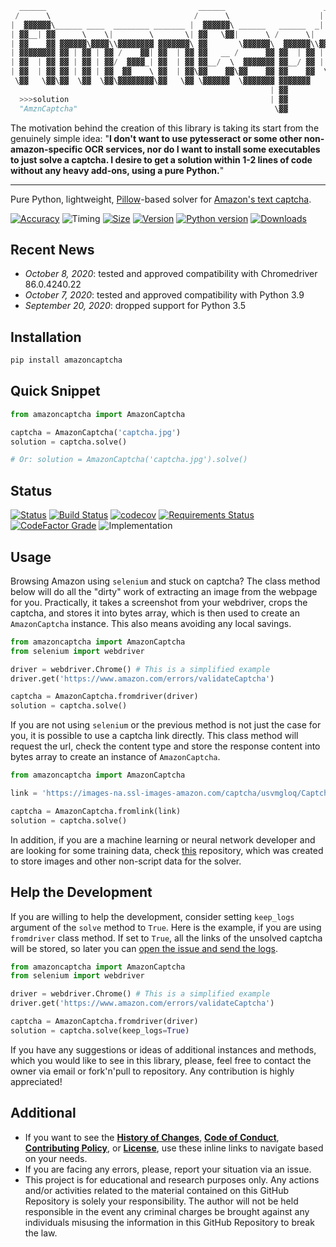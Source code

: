 ```python
  ______                                  ______                      __              __                
 /      \                                /      \                    |  \            |  \               
|  ▓▓▓▓▓▓\______ ____  ________ _______ |  ▓▓▓▓▓▓\ ______   ______  _| ▓▓_    _______| ▓▓____   ______  
| ▓▓__| ▓▓      \    \|        \       \| ▓▓   \▓▓|      \ /      \|   ▓▓ \  /       \ ▓▓    \ |      \ 
| ▓▓    ▓▓ ▓▓▓▓▓▓\▓▓▓▓\\▓▓▓▓▓▓▓▓ ▓▓▓▓▓▓▓\ ▓▓       \▓▓▓▓▓▓\  ▓▓▓▓▓▓\\▓▓▓▓▓▓ |  ▓▓▓▓▓▓▓ ▓▓▓▓▓▓▓\ \▓▓▓▓▓▓\
| ▓▓▓▓▓▓▓▓ ▓▓ | ▓▓ | ▓▓ /    ▓▓| ▓▓  | ▓▓ ▓▓   __ /      ▓▓ ▓▓  | ▓▓ | ▓▓ __| ▓▓     | ▓▓  | ▓▓/      ▓▓
| ▓▓  | ▓▓ ▓▓ | ▓▓ | ▓▓/  ▓▓▓▓_| ▓▓  | ▓▓ ▓▓__/  \  ▓▓▓▓▓▓▓ ▓▓__/ ▓▓ | ▓▓|  \ ▓▓_____| ▓▓  | ▓▓  ▓▓▓▓▓▓▓
| ▓▓  | ▓▓ ▓▓ | ▓▓ | ▓▓  ▓▓    \ ▓▓  | ▓▓\▓▓    ▓▓\▓▓    ▓▓ ▓▓    ▓▓  \▓▓  ▓▓\▓▓     \ ▓▓  | ▓▓\▓▓    ▓▓
 \▓▓   \▓▓\▓▓  \▓▓  \▓▓\▓▓▓▓▓▓▓▓\▓▓   \▓▓ \▓▓▓▓▓▓  \▓▓▓▓▓▓▓ ▓▓▓▓▓▓▓    \▓▓▓▓  \▓▓▓▓▓▓▓\▓▓   \▓▓ \▓▓▓▓▓▓▓
                                                          | ▓▓                                          
  >>>solution                                             | ▓▓                            Version  0.4.6
  "AmznCaptcha"                                            \▓▓                            Accuracy 99.9%
```
The motivation behind the creation of this library is taking its start from the genuinely simple idea: "**I don't want to use pytesseract or some other non-amazon-specific OCR services, nor do I want to install some executables to just solve a captcha. I desire to get a solution within 1-2 lines of code without any heavy add-ons, using a pure Python.**"

---
Pure Python, lightweight, [Pillow](https://github.com/python-pillow/Pillow)-based solver for [Amazon's text captcha](https://www.amazon.com/errors/validateCaptcha).

[![Accuracy](https://img.shields.io/badge/accuracy-99.998%25-success)](https://github.com/a-maliarov/amazon-captcha-solver/blob/master/ext/accuracy.log)
![Timing](https://img.shields.io/badge/response%20time-0.2s-success)
[![Size](https://img.shields.io/badge/wheel%20size-0.9%20MB-informational)](https://github.com/a-maliarov/amazon-captcha-solver/releases/tag/v0.3.0)
[![Version](https://img.shields.io/pypi/v/amazoncaptcha?color=informational)](https://pypi.org/project/amazoncaptcha/)
[![Python version](https://img.shields.io/badge/python-3.6%2B-informational)](https://pypi.org/project/amazoncaptcha/)
[![Downloads](https://img.shields.io/pypi/dm/amazoncaptcha?color=success)](https://pypi.org/project/amazoncaptcha/)

## Recent News
+ *October 8, 2020*: tested and approved compatibility with Chromedriver 86.0.4240.22
+ *October 7, 2020*: tested and approved compatibility with Python 3.9
+ *September 20, 2020*: dropped support for Python 3.5

## Installation
```bash
pip install amazoncaptcha
```

## Quick Snippet
```python
from amazoncaptcha import AmazonCaptcha

captcha = AmazonCaptcha('captcha.jpg')
solution = captcha.solve()

# Or: solution = AmazonCaptcha('captcha.jpg').solve()
```

## Status
[![Status](https://img.shields.io/pypi/status/amazoncaptcha)](https://pypi.org/project/amazoncaptcha/)
[![Build Status](https://travis-ci.com/a-maliarov/amazon-captcha-solver.svg?branch=master)](https://travis-ci.com/a-maliarov/amazon-captcha-solver)
[![codecov](https://img.shields.io/codecov/c/gh/a-maliarov/amazon-captcha-solver)](https://codecov.io/gh/a-maliarov/amazon-captcha-solver)
[![Requirements Status](https://requires.io/github/a-maliarov/amazon-captcha-solver/requirements.svg?branch=master)](https://requires.io/github/a-maliarov/amazon-captcha-solver/requirements/?branch=master)
[![CodeFactor Grade](https://img.shields.io/codefactor/grade/github/a-maliarov/amazon-captcha-solver/master)](https://www.codefactor.io/repository/github/a-maliarov/amazon-captcha-solver/overview/master)
![Implementation](https://img.shields.io/pypi/implementation/amazoncaptcha)

## Usage
Browsing Amazon using `selenium` and stuck on captcha? The class method below will do all the "dirty" work of extracting an image from the webpage for you. Practically, it takes a screenshot from your webdriver, crops the captcha, and stores it into bytes array, which is then used to create an `AmazonCaptcha` instance. This also means avoiding any local savings.
```python
from amazoncaptcha import AmazonCaptcha
from selenium import webdriver

driver = webdriver.Chrome() # This is a simplified example
driver.get('https://www.amazon.com/errors/validateCaptcha')

captcha = AmazonCaptcha.fromdriver(driver)
solution = captcha.solve()
```

If you are not using `selenium` or the previous method is not just the case for you, it is possible to use a captcha link directly. This class method will request the url, check the content type and store the response content into bytes array to create an instance of `AmazonCaptcha`.
```python
from amazoncaptcha import AmazonCaptcha

link = 'https://images-na.ssl-images-amazon.com/captcha/usvmgloq/Captcha_kwrrnqwkph.jpg'

captcha = AmazonCaptcha.fromlink(link)
solution = captcha.solve()
```

In addition, if you are a machine learning or neural network developer and are looking for some training data, check [this](https://github.com/a-maliarov/amazon-captcha-database) repository, which was created to store images and other non-script data for the solver.

## Help the Development
If you are willing to help the development, consider setting `keep_logs` argument of the `solve` method to `True`. Here is the example, if you are using `fromdriver` class method. If set to `True`, all the links of the unsolved captcha will be stored, so later you can [open the issue and send the logs](https://github.com/a-maliarov/amazon-captcha-solver/issues/new?assignees=a-maliarov&labels=training+data&template=send_logs.md&title=Add+training+data).
```python
from amazoncaptcha import AmazonCaptcha
from selenium import webdriver

driver = webdriver.Chrome() # This is a simplified example
driver.get('https://www.amazon.com/errors/validateCaptcha')

captcha = AmazonCaptcha.fromdriver(driver)
solution = captcha.solve(keep_logs=True)
```

If you have any suggestions or ideas of additional instances and methods, which you would like to see in this library, please, feel free to contact the owner via email or fork'n'pull to repository. Any contribution is highly appreciated!

## Additional
+ If you want to see the [**History of Changes**](https://github.com/a-maliarov/amazon-captcha-solver/blob/master/HISTORY.md), [**Code of Conduct**](https://github.com/a-maliarov/amazon-captcha-solver/blob/master/.github/CODE_OF_CONDUCT.md), [**Contributing Policy**](https://github.com/a-maliarov/amazon-captcha-solver/blob/master/.github/CONTRIBUTING.md), or [**License**](https://github.com/a-maliarov/amazon-captcha-solver/blob/master/LICENSE), use these inline links to navigate based on your needs.
+ If you are facing any errors, please, report your situation via an issue.
+ This project is for educational and research purposes only. Any actions and/or activities related to the material contained on this GitHub Repository is solely your responsibility. The author will not be held responsible in the event any criminal charges be brought against any individuals misusing the information in this GitHub Repository to break the law.
